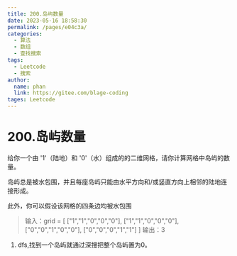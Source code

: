 ```yaml
---
title: 200.岛屿数量
date: 2023-05-16 18:58:30
permalink: /pages/e04c3a/
categories: 
  - 算法
  - 数组
  - 查找搜索
tags: 
  - Leetcode
  - 搜索
author: 
  name: phan
  link: https://gitee.com/blage-coding
tages: Leetcode
---
```

# 200.岛屿数量

给你一个由 '1'（陆地）和 '0'（水）组成的的二维网格，请你计算网格中岛屿的数量。

岛屿总是被水包围，并且每座岛屿只能由水平方向和/或竖直方向上相邻的陆地连接形成。

此外，你可以假设该网格的四条边均被水包围

> 输入：grid = [
> ["1","1","0","0","0"],
> ["1","1","0","0","0"],
> ["0","0","1","0","0"],
> ["0","0","0","1","1"]
> ]
> 输出：3

1. dfs,找到一个岛屿就通过深搜把整个岛屿置为0。